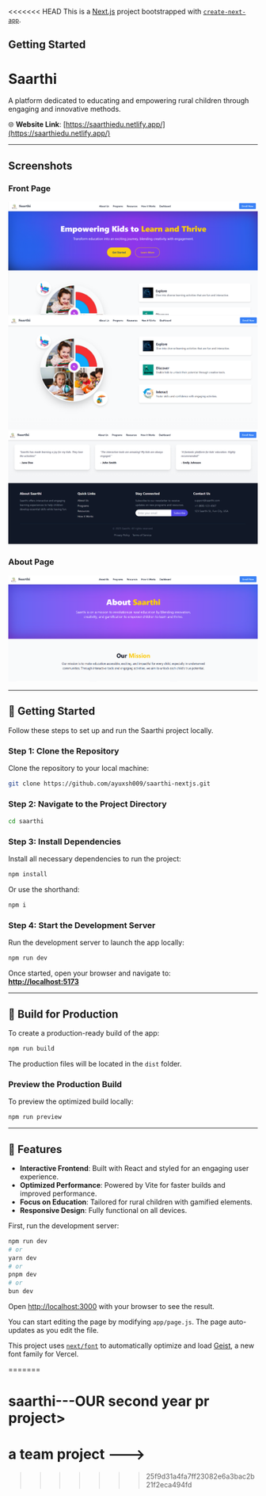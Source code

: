 <<<<<<< HEAD
This is a [Next.js](https://nextjs.org) project bootstrapped with [`create-next-app`](https://github.com/vercel/next.js/tree/canary/packages/create-next-app).

## Getting Started

# Saarthi

A platform dedicated to educating and empowering rural children through engaging and innovative methods.  

🌐 **Website Link**: [https://saarthiedu.netlify.app/](https://saarthiedu.netlify.app/)  

---

## Screenshots  

### Front Page  
![Front Page](image.png)  
![Section View](image-1.png)  
![Interactive Section](image-2.png)  

### About Page  
![About Page](image-3.png)  

---

## 🚀 Getting Started  

Follow these steps to set up and run the Saarthi project locally.

### Step 1: Clone the Repository  
Clone the repository to your local machine:  
```bash
git clone https://github.com/ayuxsh009/saarthi-nextjs.git
```  

### Step 2: Navigate to the Project Directory  
```bash
cd saarthi
```  

### Step 3: Install Dependencies  
Install all necessary dependencies to run the project:  
```bash
npm install
```
Or use the shorthand:  
```bash
npm i
```

### Step 4: Start the Development Server  
Run the development server to launch the app locally:  
```bash
npm run dev
```  

Once started, open your browser and navigate to:  
**[http://localhost:5173](http://localhost:5173)**  

---

## 🔧 Build for Production  
To create a production-ready build of the app:  
```bash
npm run build
```  

The production files will be located in the `dist` folder.  

### Preview the Production Build  
To preview the optimized build locally:  
```bash
npm run preview
```  

---




## 🌟 Features  

- **Interactive Frontend**: Built with React and styled for an engaging user experience.  
- **Optimized Performance**: Powered by Vite for faster builds and improved performance.  
- **Focus on Education**: Tailored for rural children with gamified elements.  
- **Responsive Design**: Fully functional on all devices.  

First, run the development server:

```bash
npm run dev
# or
yarn dev
# or
pnpm dev
# or
bun dev
```

Open [http://localhost:3000](http://localhost:3000) with your browser to see the result.

You can start editing the page by modifying `app/page.js`. The page auto-updates as you edit the file.

This project uses [`next/font`](https://nextjs.org/docs/app/building-your-application/optimizing/fonts) to automatically optimize and load [Geist](https://vercel.com/font), a new font family for Vercel.


=======
# saarthi---OUR second year pr project>
# a team project --->
>>>>>>> 25f9d31a4fa7ff23082e6a3bac2b21f2eca494fd
